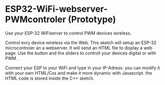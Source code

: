 # ESP32-WiFi-webserver-PWMcontroler (Prototype)
Use your ESP-32 WiFiserver to control PWM devices wireless.

Control evry device wireless via the Web.
This sketch will setup an ESP-32 microcontroler an a webserver.
It will send an HTML file to display a web page.
Use the button and the sliders to controll your devices digital or with PWM .

Connect your ESP to your WiFi and type in your IP-Adress.
you can modify it with your own HTML/Css and make it more 
dynamic with Javascript.
the HTML code is stored inside the C++ sketch.

